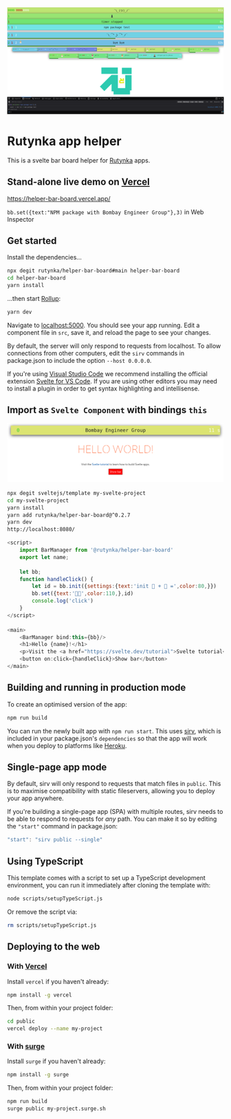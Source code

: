 
<h1 align="center">
    <a href="https://rutynka.io">
	<img width="820" src="public/bar_board_screenshot.png" alt="screenshot">
	</a>
	<br>
</h1>

# Rutynka app helper

This is a svelte bar board helper for [Rutynka](https://rutynka.io) apps.

## Stand-alone live demo on [Vercel](https://vercel.com)

https://helper-bar-board.vercel.app/

`bb.set({text:"NPM package with Bombay Engineer Group"},3)` in Web Inspector

## Get started

Install the dependencies...

```bash
npx degit rutynka/helper-bar-board#main helper-bar-board
cd helper-bar-board
yarn install
```

...then start [Rollup](https://rollupjs.org):

```bash
yarn dev
```

Navigate to [localhost:5000](http://localhost:5000). You should see your app running. Edit a component file in `src`, save it, and reload the page to see your changes.

By default, the server will only respond to requests from localhost. To allow connections from other computers, edit the `sirv` commands in package.json to include the option `--host 0.0.0.0`.

If you're using [Visual Studio Code](https://code.visualstudio.com/) we recommend installing the official extension [Svelte for VS Code](https://marketplace.visualstudio.com/items?itemName=svelte.svelte-vscode). If you are using other editors you may need to install a plugin in order to get syntax highlighting and intellisense.

## Import as `Svelte Component` with bindings `this`

<img width="820" src="public/bar_board_screenshot_hello_svelte.png" alt="screenshot">

```bash
npx degit sveltejs/template my-svelte-project
cd my-svelte-project
yarn install
yarn add rutynka/helper-bar-board@^0.2.7
yarn dev
http://localhost:8080/
```

```js
<script>
	import BarManager from '@rutynka/helper-bar-board'
	export let name;

	let bb;
	function handleClick() {
		let id = bb.init({settings:{text:'init 🌭 + 🌭 =',color:80,}})
		bb.set({text:'🌭🌭',color:110,},id)
		console.log('click')
	}
</script>

<main>
	<BarManager bind:this={bb}/>
	<h1>Hello {name}!</h1>
	<p>Visit the <a href="https://svelte.dev/tutorial">Svelte tutorial</a> to learn how to build Svelte apps.</p>
	<button on:click={handleClick}>Show bar</button>
</main>
```

## Building and running in production mode

To create an optimised version of the app:

```bash
npm run build
```

You can run the newly built app with `npm run start`. This uses [sirv](https://github.com/lukeed/sirv), which is included in your package.json's `dependencies` so that the app will work when you deploy to platforms like [Heroku](https://heroku.com).


## Single-page app mode

By default, sirv will only respond to requests that match files in `public`. This is to maximise compatibility with static fileservers, allowing you to deploy your app anywhere.

If you're building a single-page app (SPA) with multiple routes, sirv needs to be able to respond to requests for *any* path. You can make it so by editing the `"start"` command in package.json:

```js
"start": "sirv public --single"
```

## Using TypeScript

This template comes with a script to set up a TypeScript development environment, you can run it immediately after cloning the template with:

```bash
node scripts/setupTypeScript.js
```

Or remove the script via:

```bash
rm scripts/setupTypeScript.js
```

## Deploying to the web

### With [Vercel](https://vercel.com)

Install `vercel` if you haven't already:

```bash
npm install -g vercel
```

Then, from within your project folder:

```bash
cd public
vercel deploy --name my-project
```

### With [surge](https://surge.sh/)

Install `surge` if you haven't already:

```bash
npm install -g surge
```

Then, from within your project folder:

```bash
npm run build
surge public my-project.surge.sh
```
